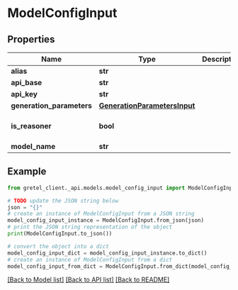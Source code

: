 # ModelConfigInput


## Properties

Name | Type | Description | Notes
------------ | ------------- | ------------- | -------------
**alias** | **str** |  | 
**api_base** | **str** |  | [optional] 
**api_key** | **str** |  | [optional] 
**generation_parameters** | [**GenerationParametersInput**](GenerationParametersInput.md) |  | 
**is_reasoner** | **bool** |  | [optional] [default to False]
**model_name** | **str** |  | 

## Example

```python
from gretel_client._api.models.model_config_input import ModelConfigInput

# TODO update the JSON string below
json = "{}"
# create an instance of ModelConfigInput from a JSON string
model_config_input_instance = ModelConfigInput.from_json(json)
# print the JSON string representation of the object
print(ModelConfigInput.to_json())

# convert the object into a dict
model_config_input_dict = model_config_input_instance.to_dict()
# create an instance of ModelConfigInput from a dict
model_config_input_from_dict = ModelConfigInput.from_dict(model_config_input_dict)
```
[[Back to Model list]](../README.md#documentation-for-models) [[Back to API list]](../README.md#documentation-for-api-endpoints) [[Back to README]](../README.md)


